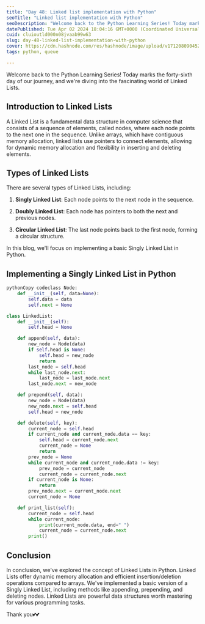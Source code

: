 ```yaml
---
title: "Day 48: Linked list implementation with Python"
seoTitle: "Linked list implementation with Python"
seoDescription: "Welcome back to the Python Learning Series! Today marks the forty-sixth day of our journey, and we're diving into the fascinating world of Linked Lists."
datePublished: Tue Apr 02 2024 18:04:16 GMT+0000 (Coordinated Universal Time)
cuid: cluioutld000n08jvaab99w63
slug: day-48-linked-list-implementation-with-python
cover: https://cdn.hashnode.com/res/hashnode/image/upload/v1712080904524/824a3ed8-445b-4124-ab17-03b8307501ad.png
tags: python, queue

---
```


Welcome back to the Python Learning Series! Today marks the forty-sixth day of our journey, and we're diving into the fascinating world of Linked Lists.

## **Introduction to Linked Lists**

A Linked List is a fundamental data structure in computer science that consists of a sequence of elements, called nodes, where each node points to the next one in the sequence. Unlike arrays, which have contiguous memory allocation, linked lists use pointers to connect elements, allowing for dynamic memory allocation and flexibility in inserting and deleting elements.

## **Types of Linked Lists**

There are several types of Linked Lists, including:

1. **Singly Linked List**: Each node points to the next node in the sequence.
    
2. **Doubly Linked List**: Each node has pointers to both the next and previous nodes.
    
3. **Circular Linked List**: The last node points back to the first node, forming a circular structure.
    

In this blog, we'll focus on implementing a basic Singly Linked List in Python.

## **Implementing a Singly Linked List in Python**

```python
pythonCopy codeclass Node:
    def __init__(self, data=None):
        self.data = data
        self.next = None

class LinkedList:
    def __init__(self):
        self.head = None

    def append(self, data):
        new_node = Node(data)
        if self.head is None:
            self.head = new_node
            return
        last_node = self.head
        while last_node.next:
            last_node = last_node.next
        last_node.next = new_node

    def prepend(self, data):
        new_node = Node(data)
        new_node.next = self.head
        self.head = new_node

    def delete(self, key):
        current_node = self.head
        if current_node and current_node.data == key:
            self.head = current_node.next
            current_node = None
            return
        prev_node = None
        while current_node and current_node.data != key:
            prev_node = current_node
            current_node = current_node.next
        if current_node is None:
            return
        prev_node.next = current_node.next
        current_node = None

    def print_list(self):
        current_node = self.head
        while current_node:
            print(current_node.data, end=" ")
            current_node = current_node.next
        print()
```

## **Conclusion**

In conclusion, we've explored the concept of Linked Lists in Python. Linked Lists offer dynamic memory allocation and efficient insertion/deletion operations compared to arrays. We've implemented a basic version of a Singly Linked List, including methods like appending, prepending, and deleting nodes. Linked Lists are powerful data structures worth mastering for various programming tasks.

Thank you💕💕